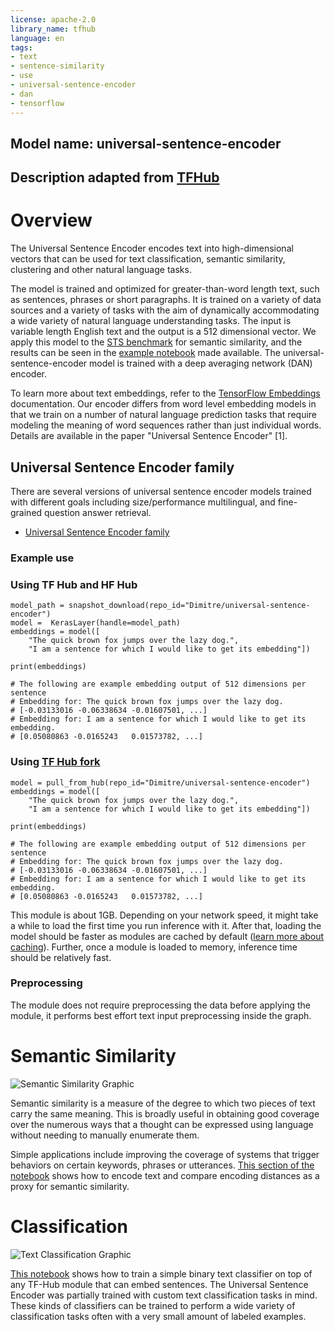 ```yaml
---
license: apache-2.0
library_name: tfhub
language: en
tags:
- text
- sentence-similarity
- use
- universal-sentence-encoder
- dan
- tensorflow
---
```


## Model name: universal-sentence-encoder
## Description adapted from [TFHub](https://tfhub.dev/google/universal-sentence-encoder/4)

# Overview

The Universal Sentence Encoder encodes text into high-dimensional vectors that can be used for text classification, semantic similarity, clustering and other natural language tasks.

The model is trained and optimized for greater-than-word length text, such as sentences, phrases or short paragraphs. It is trained on a variety of data sources and a variety of tasks with the aim of dynamically accommodating a wide variety of natural language understanding tasks. The input is variable length English text and the output is a 512 dimensional vector. We apply this model to the [STS benchmark](https://ixa2.si.ehu.es/stswiki/index.php/STSbenchmark) for semantic similarity, and the results can be seen in the [example notebook](https://colab.research.google.com/github/tensorflow/hub/blob/master/examples/colab/semantic_similarity_with_tf_hub_universal_encoder.ipynb) made available. The universal-sentence-encoder model is trained with a deep averaging network (DAN) encoder.

To learn more about text embeddings, refer to the [TensorFlow Embeddings](https://www.tensorflow.org/tutorials/text/word_embeddings) documentation. Our encoder differs from word level embedding models in that we train on a number of natural language prediction tasks that require modeling the meaning of word sequences rather than just individual words. Details are available in the paper "Universal Sentence Encoder" [1].

## Universal Sentence Encoder family

There are several versions of universal sentence encoder models trained with different goals including size/performance multilingual, and fine-grained question answer retrieval.

- [Universal Sentence Encoder family](https://tfhub.dev/google/collections/universal-sentence-encoder/1)

### Example use


### Using TF Hub and HF Hub
```
model_path = snapshot_download(repo_id="Dimitre/universal-sentence-encoder")
model =  KerasLayer(handle=model_path)
embeddings = model([
    "The quick brown fox jumps over the lazy dog.",
    "I am a sentence for which I would like to get its embedding"])
    
print(embeddings)

# The following are example embedding output of 512 dimensions per sentence
# Embedding for: The quick brown fox jumps over the lazy dog.
# [-0.03133016 -0.06338634 -0.01607501, ...]
# Embedding for: I am a sentence for which I would like to get its embedding.
# [0.05080863 -0.0165243   0.01573782, ...]
```

### Using [TF Hub fork](https://github.com/dimitreOliveira/hub)
```
model = pull_from_hub(repo_id="Dimitre/universal-sentence-encoder")
embeddings = model([
    "The quick brown fox jumps over the lazy dog.",
    "I am a sentence for which I would like to get its embedding"])

print(embeddings)

# The following are example embedding output of 512 dimensions per sentence
# Embedding for: The quick brown fox jumps over the lazy dog.
# [-0.03133016 -0.06338634 -0.01607501, ...]
# Embedding for: I am a sentence for which I would like to get its embedding.
# [0.05080863 -0.0165243   0.01573782, ...]
```

This module is about 1GB. Depending on your network speed, it might take a while to load the first time you run inference with it. After that, loading the model should be faster as modules are cached by default ([learn more about caching](https://www.tensorflow.org/hub/tf2_saved_model)). Further, once a module is loaded to memory, inference time should be relatively fast.

### Preprocessing

The module does not require preprocessing the data before applying the module, it performs best effort text input preprocessing inside the graph.

# Semantic Similarity

![Semantic Similarity Graphic](https://www.gstatic.com/aihub/tfhub/universal-sentence-encoder/example-similarity.png)

Semantic similarity is a measure of the degree to which two pieces of text carry the same meaning. This is broadly useful in obtaining good coverage over the numerous ways that a thought can be expressed using language without needing to manually enumerate them.

Simple applications include improving the coverage of systems that trigger behaviors on certain keywords, phrases or utterances. [This section of the notebook](https://colab.research.google.com/github/tensorflow/hub/blob/master/examples/colab/semantic_similarity_with_tf_hub_universal_encoder.ipynb#scrollTo=BnvjATdy64eR) shows how to encode text and compare encoding distances as a proxy for semantic similarity.

# Classification
![Text Classification Graphic](https://www.gstatic.com/aihub/tfhub/universal-sentence-encoder/example-classification.png)

[This notebook](https://colab.research.google.com/github/tensorflow/hub/blob/master/docs/tutorials/text_classification_with_tf_hub.ipynb) shows how to train a simple binary text classifier on top of any TF-Hub module that can embed sentences. The Universal Sentence Encoder was partially trained with custom text classification tasks in mind. These kinds of classifiers can be trained to perform a wide variety of classification tasks often with a very small amount of labeled examples.